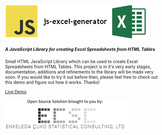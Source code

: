 ![js-excel-generator](/images/logo.png)
 
##### A JavaScript Library for creating Excel Spreadsheets from HTML Tables

Small HTML JavaScript Library which can be used to create Excel Spreadsheets 
from HTML Tables.  This project is in it's very early stages, documentation, 
additions and refinements to the library will be made very soon.  If you would 
like to try it out before then, please feel free to check out this demo and 
figure out how it works.  Thanks!

[Live Demo](https://rawgit.com/ecscstatsconsulting/js-excel-generator/master/demo.htm)

![ECSC](/images/ecsc_open_source.png)
